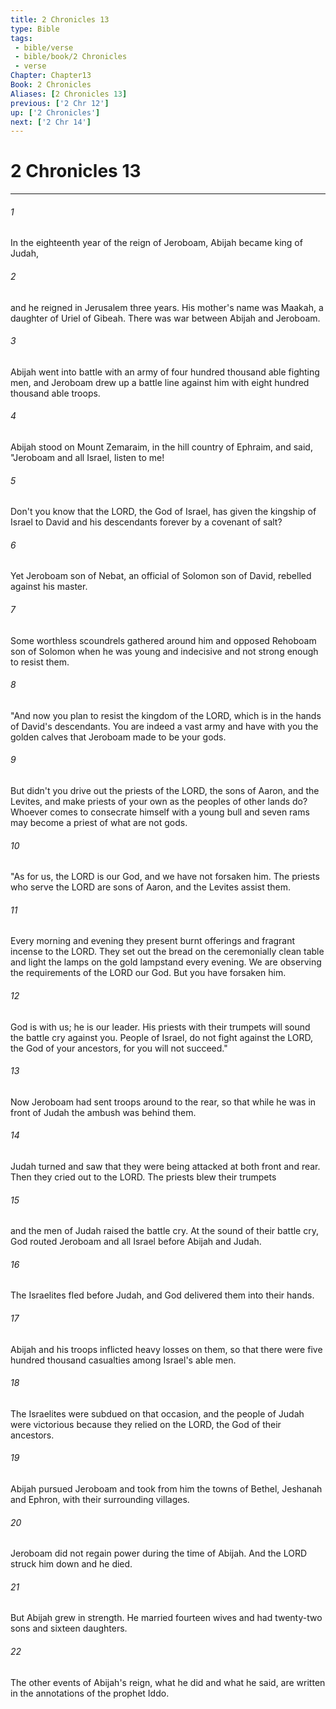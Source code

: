 ```yaml
---
title: 2 Chronicles 13
type: Bible
tags:
 - bible/verse
 - bible/book/2 Chronicles
 - verse
Chapter: Chapter13
Book: 2 Chronicles
Aliases: [2 Chronicles 13]
previous: ['2 Chr 12']
up: ['2 Chronicles']
next: ['2 Chr 14']
---
```

# 2 Chronicles 13

***


###### 1 
In the eighteenth year of the reign of Jeroboam, Abijah became king of Judah, 

###### 2 
and he reigned in Jerusalem three years. His mother's name was Maakah, a daughter of Uriel of Gibeah. There was war between Abijah and Jeroboam. 

###### 3 
Abijah went into battle with an army of four hundred thousand able fighting men, and Jeroboam drew up a battle line against him with eight hundred thousand able troops. 

###### 4 
Abijah stood on Mount Zemaraim, in the hill country of Ephraim, and said, "Jeroboam and all Israel, listen to me! 

###### 5 
Don't you know that the LORD, the God of Israel, has given the kingship of Israel to David and his descendants forever by a covenant of salt? 

###### 6 
Yet Jeroboam son of Nebat, an official of Solomon son of David, rebelled against his master. 

###### 7 
Some worthless scoundrels gathered around him and opposed Rehoboam son of Solomon when he was young and indecisive and not strong enough to resist them. 

###### 8 
"And now you plan to resist the kingdom of the LORD, which is in the hands of David's descendants. You are indeed a vast army and have with you the golden calves that Jeroboam made to be your gods. 

###### 9 
But didn't you drive out the priests of the LORD, the sons of Aaron, and the Levites, and make priests of your own as the peoples of other lands do? Whoever comes to consecrate himself with a young bull and seven rams may become a priest of what are not gods. 

###### 10 
"As for us, the LORD is our God, and we have not forsaken him. The priests who serve the LORD are sons of Aaron, and the Levites assist them. 

###### 11 
Every morning and evening they present burnt offerings and fragrant incense to the LORD. They set out the bread on the ceremonially clean table and light the lamps on the gold lampstand every evening. We are observing the requirements of the LORD our God. But you have forsaken him. 

###### 12 
God is with us; he is our leader. His priests with their trumpets will sound the battle cry against you. People of Israel, do not fight against the LORD, the God of your ancestors, for you will not succeed." 

###### 13 
Now Jeroboam had sent troops around to the rear, so that while he was in front of Judah the ambush was behind them. 

###### 14 
Judah turned and saw that they were being attacked at both front and rear. Then they cried out to the LORD. The priests blew their trumpets 

###### 15 
and the men of Judah raised the battle cry. At the sound of their battle cry, God routed Jeroboam and all Israel before Abijah and Judah. 

###### 16 
The Israelites fled before Judah, and God delivered them into their hands. 

###### 17 
Abijah and his troops inflicted heavy losses on them, so that there were five hundred thousand casualties among Israel's able men. 

###### 18 
The Israelites were subdued on that occasion, and the people of Judah were victorious because they relied on the LORD, the God of their ancestors. 

###### 19 
Abijah pursued Jeroboam and took from him the towns of Bethel, Jeshanah and Ephron, with their surrounding villages. 

###### 20 
Jeroboam did not regain power during the time of Abijah. And the LORD struck him down and he died. 

###### 21 
But Abijah grew in strength. He married fourteen wives and had twenty-two sons and sixteen daughters. 

###### 22 
The other events of Abijah's reign, what he did and what he said, are written in the annotations of the prophet Iddo. 
